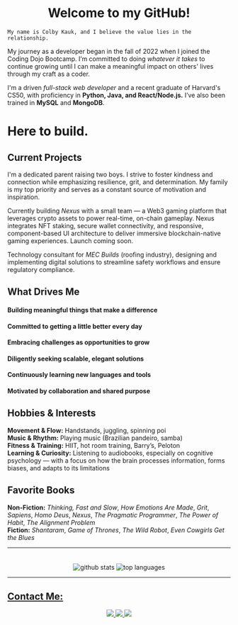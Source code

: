 <h1 align="center"> 
Welcome to my GitHub!
</h1>

    My name is Colby Kauk, and I believe the value lies in the relationship.


My journey as a developer began in the fall of 2022 when I joined the Coding Dojo Bootcamp. I’m committed to doing *whatever it takes* to continue growing until I can make a meaningful impact on others' lives through my craft as a coder.

I'm a driven *full-stack web developer* and a recent graduate of Harvard's CS50, with proficiency in **Python, Java, and React/Node.js.** I’ve also been trained in **MySQL** and **MongoDB**.

# Here to build.

## Current Projects

I'm a dedicated parent raising two boys. I strive to foster kindness and connection while emphasizing resilience, grit, and determination. My family is my top priority and serves as a constant source of motivation and inspiration.

Currently building *Nexus* with a small team — a Web3 gaming platform that leverages crypto assets to power real-time, on-chain gameplay. Nexus integrates NFT staking, secure wallet connectivity, and responsive, component-based UI architecture to deliver immersive blockchain-native gaming experiences. Launch coming soon.

Technology consultant for *MEC Builds* (roofing industry), designing and implementing digital solutions to streamline safety workflows and ensure regulatory compliance.

## What Drives Me

#### Building meaningful things that make a difference
#### Committed to getting a little better every day
#### Embracing challenges as opportunities to grow
#### Diligently seeking scalable, elegant solutions
#### Continuously learning new languages and tools
#### Motivated by collaboration and shared purpose

## Hobbies & Interests

**Movement & Flow:** Handstands, juggling, spinning poi  
**Music & Rhythm:** Playing music (Brazilian pandeiro, samba)  
**Fitness & Training:** HIIT, hot room training, Barry’s, Peloton  
**Learning & Curiosity:** Listening to audiobooks, especially on cognitive psychology — with a focus on how the brain processes information, forms biases, and adapts to its limitations

## Favorite Books

**Non-Fiction:** *Thinking, Fast and Slow*, *How Emotions Are Made*, *Grit*, *Sapiens*, *Homo Deus*, *Nexus*, *The Pragmatic Programmer*, *The Power of Habit*, *The Alignment Problem*  
**Fiction:** *Shantaram*, *Game of Thrones*, *The Wild Robot*, *Even Cowgirls Get the Blues*

<hr>

<p align="center" style="padding-top: 20px">
    <img align="center" src="https://github-readme-stats.vercel.app/api?username=s3mi0tics&show_icons=true&theme=merko&line_height=27" alt="github stats" />
    <img align="center" src="https://github-readme-stats.vercel.app/api/top-langs/?username=s3mi0tics&theme=merko&hide=html,css,shell"  alt="top languages" />
</p>

<hr /> 

<h2 style="text-decoration: underline">Contact Me:</h2>
<p align="center">
    <a href="mailto:colby.kauk@gmail.com?subject=Hello from your GitHub page!" target="_blank" rel="noopener noreferrer">
        <img src="https://img.shields.io/badge/-GMAIL-FFFFFF?style=for-the-badge&logo=gmail&logoColor=E45139"/>
    </a>
    <a href="https://www.linkedin.com/in/colby-kauk/" target="_blank" rel="noopener noreferrer">
        <img src="https://img.shields.io/badge/-LinkedIn-333333?style=for-the-badge&logo=linkedin&logoColor=0A66C2"/>
    </a>
    <a href="https://discordapp.com/users/796608485437210694" target="_blank" rel="noopener noreferrer">
        <img src="https://img.shields.io/badge/-DISCORD-444444?style=for-the-badge&logo=discord&logoColor=7289DA"/>
    </a>
</p>
